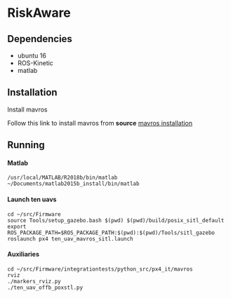# RiskAware

## Dependencies
- ubuntu 16  
- ROS-Kinetic  
- matlab  

## Installation

Install mavros 

Follow this link to install mavros from **source** 
[mavros installation](https://dev.px4.io/master/en/ros/mavros_installation.html)


## Running 
#### Matlab

```
/usr/local/MATLAB/R2018b/bin/matlab  
~/Documents/matlab2015b_install/bin/matlab
```


#### Launch ten uavs
```
cd ~/src/Firmware
source Tools/setup_gazebo.bash $(pwd) $(pwd)/build/posix_sitl_default
export ROS_PACKAGE_PATH=$ROS_PACKAGE_PATH:$(pwd):$(pwd)/Tools/sitl_gazebo
roslaunch px4 ten_uav_mavros_sitl.launch

```


#### Auxiliaries
```
cd ~/src/Firmware/integrationtests/python_src/px4_it/mavros
rviz
./markers_rviz.py
./ten_uav_offb_poxstl.py
```



